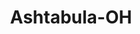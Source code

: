 ---
title: Ashtabula-OH
slug: ashtabula-oh
f_state:
- cms/state/ohio.md
f_locations:
- cms/payday-loan/advance-america-2096.md
- cms/payday-loan/advance-america-2133.md
- cms/payday-loan/cashland-9187.md
- cms/payday-loan/check-into-cash-12256.md
- cms/payday-loan/check-into-cash-12334.md
- cms/payday-loan/check-into-cash-of-ohio-13557.md
- cms/payday-loan/first-america-cash-advance-18284.md
- cms/payday-loan/national-cash-advance-22574.md
- cms/payday-loan/national-cash-advance-22652.md
- cms/payday-loan/payday-cash-advance-23795.md
- cms/payday-loan/payday-cash-advance-52-23810.md
- cms/payday-loan/state-cash-advance-26904.md
- cms/payday-loan/state-cash-advance-26905.md
updated-on: '2024-05-30T13:41:28.615Z'
created-on: '2024-05-30T13:41:28.615Z'
published-on: '2024-05-30T13:54:32.469Z'
f_city: Ashtabula
layout: '[city].html'
tags: city
---